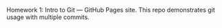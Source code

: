 

Homework 1: Intro to Git — GitHub Pages site.
This repo demonstrates git usage with multiple commits.
